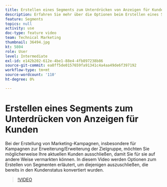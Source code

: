 ```yaml
---
title: Erstellen eines Segments zum Unterdrücken von Anzeigen für Kunden
description: Erfahren Sie mehr über die Optionen beim Erstellen eines Segments zum Ausschließen von Kunden, die bereits in den Kundenstatus konvertiert wurden. Bei der Erstellung von Marketing-Kampagnen, insbesondere für Kampagnen zur Erweiterung und Erweiterung von Zielgruppen, möchten Sie möglicherweise Ihre aktuellen Kunden ausschließen, damit Sie für sie auf andere Weise vermarkten können.
feature: Segments
topics: null
activity: use
doc-type: feature video
team: Technical Marketing
thumbnail: 36494.jpg
kt: 5804
role: User
level: Intermediate
exl-id: e142b202-612e-4be1-88e4-4fb897238b86
source-git-commit: ea8ff5de0157659fa91341c4a4aa49de6f397192
workflow-type: tm+mt
source-wordcount: '110'
ht-degree: 0%

---
```


# Erstellen eines Segments zum Unterdrücken von Anzeigen für Kunden

Bei der Erstellung von Marketing-Kampagnen, insbesondere für Kampagnen zur Erweiterung/Erweiterung der Zielgruppe, möchten Sie möglicherweise Ihre aktuellen Kunden ausschließen, damit Sie für sie auf andere Weise vermarkten können. In diesem Video werden Optionen zum Erstellen von Segmenten erläutert, um diejenigen auszuschließen, die bereits in den Kundenstatus konvertiert wurden.

>[!VIDEO](https://video.tv.adobe.com/v/36494/?quality=12&learn=on)
